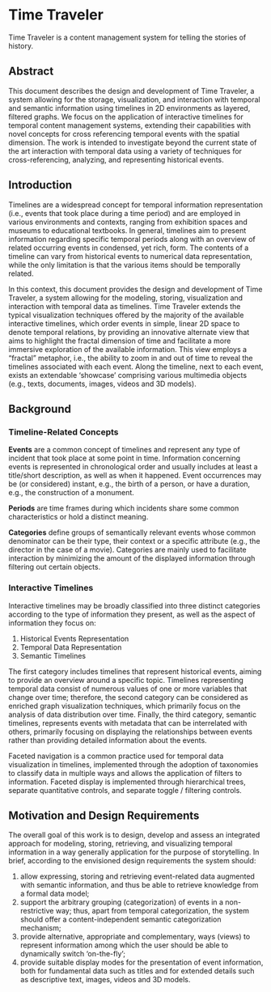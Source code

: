 # Time Traveler

Time Traveler is a content management system for telling the stories of history.

## Abstract

This document describes the design and development of Time Traveler, a system allowing for the storage, visualization, and interaction with temporal and semantic information using timelines in 2D environments as layered, filtered graphs. We focus on the application of interactive timelines for temporal content management systems, extending their capabilities with novel concepts for cross referencing temporal events with the spatial dimension. The work is intended to investigate beyond the current state of the art interaction with temporal data using a variety of techniques for cross-referencing, analyzing, and representing historical events.

## Introduction

Timelines are a widespread concept for temporal information representation (i.e., events that took place during a time period) and are employed in various environments and contexts, ranging from exhibition spaces and museums to educational textbooks. In general, timelines aim to present information regarding specific temporal periods along with an overview of related occurring events in condensed, yet rich, form. The contents of a timeline can vary from historical events to numerical data representation, while the only limitation is that the various items should be temporally related.

In this context, this document provides the design and development of Time Traveler, a system allowing for the modeling, storing, visualization and interaction with temporal data as timelines. Time Traveler extends the typical visualization techniques offered by the majority of the available interactive timelines, which order events in simple, linear 2D space to denote temporal relations, by providing an innovative alternate view that aims to highlight the fractal dimension of time and facilitate a more immersive exploration of the available information. This view employs a “fractal” metaphor, i.e., the ability to zoom in and out of time to reveal the timelines associated with each event. Along the timeline, next to each event, exists an extendable ‘showcase’ comprising various multimedia objects (e.g., texts, documents, images, videos and 3D models).

## Background

### Timeline-Related Concepts

**Events** are a common concept of timelines and represent any type of incident that took place at some point in time. Information concerning events is represented in chronological order and usually includes at least a title/short description, as well as when it happened. Event occurrences may be (or considered) instant, e.g., the birth of a person, or have a duration, e.g., the construction of a monument.

**Periods** are time frames during which incidents share some common characteristics or hold a distinct meaning.

**Categories** define groups of semantically relevant events whose common denominator can be their type, their context or a specific attribute (e.g., the director in the case of a movie). Categories are mainly used to facilitate interaction by minimizing the amount of the displayed information through filtering out certain objects.

### Interactive Timelines

Interactive timelines may be broadly classified into three distinct categories according to the type of information they present, as well as the aspect of information they focus on:

1. Historical Events Representation
2. Temporal Data Representation
3. Semantic Timelines

The first category includes timelines that represent historical events, aiming to provide an overview around a specific topic. Timelines representing temporal data consist of numerous values of one or more variables that change over time; therefore, the second category can be considered as enriched graph visualization techniques, which primarily focus on the analysis of data distribution over time. Finally, the third category, semantic timelines, represents events with metadata that can be interrelated with others, primarily focusing on displaying the relationships between events rather than providing detailed information about the events.

Faceted navigation is a common practice used for temporal data visualization in timelines, implemented through the adoption of taxonomies to classify data in multiple ways and allows the application of filters to information. Faceted display is implemented through hierarchical trees, separate quantitative controls, and separate toggle / filtering controls.

## Motivation and Design Requirements

The overall goal of this work is to design, develop and assess an integrated approach for modeling, storing, retrieving, and visualizing temporal information in a way generally application for the purpose of storytelling. In brief, according to the envisioned design requirements the system should:

1. allow expressing, storing and retrieving event-related data augmented with semantic information, and thus be able to retrieve knowledge from a formal data model;
2. support the arbitrary grouping (categorization) of events in a non-restrictive way; thus, apart from temporal categorization, the system should offer a content-independent semantic categorization mechanism;
3. provide alternative, appropriate and complementary, ways (views) to represent information among which the user should be able to dynamically switch ‘on-the-fly’;
4. provide suitable display modes for the presentation of event information, both for fundamental data such as titles and for extended details such as descriptive text, images, videos and 3D models.
